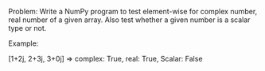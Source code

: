 Problem: Write a NumPy program to test element-wise for complex number, real number of a given array. Also test whether a given number is a scalar type or not.

Example:

[1+2j, 2+3j, 3+0j] => complex: True, real: True, Scalar: False